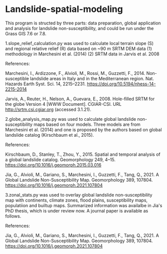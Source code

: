 # Landslide-spatial-modeling
This program is structed by three parts: data preparation, global application and analysis for landslide non-susceptibility, and could be run under the Grass GIS 7.6 or 7.8.

1.slope_relief_calculation.py was used to calculate local terrain slope (S) and regional relative relief (R) data based on ~90 m SRTM DEM data
(1) methodology in Marchesini et al. (2014) 
(2) SRTM data in Jarvis et al. 2008

References: 

Marchesini, I., Ardizzone, F., Alvioli, M., Rossi, M., Guzzetti, F., 2014. Non-susceptible landslide areas in Italy and in the Mediterranean region. Nat. Hazards Earth Syst. Sci. 14, 2215–2231. https://doi.org/10.5194/nhess-14-2215-2014

Jarvis, A., Reuter, H., Nelson, A., Guevara, E., 2008. Hole-filled SRTM for the globe Version 4 [WWW Document]. CGIAR-CSI. URL http://srtm.csi.cgiar.org (accessed 3.1.21).

2.globe_analysis_map.py was used to calculate global landslide non-susceptibility maps based on four models. Three models are from Marchesini et al. (2014) and one is proposed by the authors based on global landslide catalog (Kirschbaum et al., 2015).

References:

Kirschbaum, D., Stanley, T., Zhou, Y., 2015. Spatial and temporal analysis of a global landslide catalog. Geomorphology 249, 4–15. https://doi.org/10.1016/j.geomorph.2015.03.016

Jia, G., Alvioli, M., Gariano, S., Marchesini, I., Guzzetti, F., Tang, Q., 2021. A Global Landslide Non-Susceptibility Map. Geomorphology 389, 107804. https://doi.org/10.1016/j.geomorph.2021.107804

3.zonal_stats.py was used to overlay global landslide non-susceptibility map with continents, climate zones, flood plains, susceptibility maps, populatiion and builtup maps. Summarized information was availalbe in Jia's PhD thesis, which is under review now. A journal paper is available as follows.

References:

Jia, G., Alvioli, M., Gariano, S., Marchesini, I., Guzzetti, F., Tang, Q., 2021. A Global Landslide Non-Susceptibility Map. Geomorphology 389, 107804. https://doi.org/10.1016/j.geomorph.2021.107804
